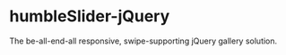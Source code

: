 humbleSlider-jQuery
===================

The be-all-end-all responsive, swipe-supporting jQuery gallery solution.
